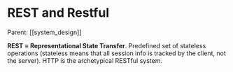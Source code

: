 # REST and Restful

Parent: [[system_design]]


**REST = Representational State Transfer**. Predefined set of stateless operations (stateless means that all session info is tracked by the client, not the server). HTTP is the archetypical RESTful system.